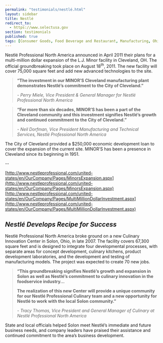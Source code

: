 ```yaml
---
permalink: "testimonials/nestlé.html"
layout: sidebar
title: Nestlé
redirect_to:
  - https://www.selectusa.gov
section: testimonials
published: true
tags: [Consumer Goods, Food Beverage and Restaurant, Manufacturing, Ohio]
---
```

 
Nestlé Professional North America announced in April 2011 their plans for a multi-million dollar expansion of the L.J. Minor facility in Cleveland, OH. The official groundbreaking took place on August 18<SUP>th</sup>, 2011. The new facility will cover 75,000 square feet and add new advanced technologies to the site. 

>**“The investment in our MINOR’S Cleveland manufacturing plant demonstrates Nestlé’s commitment to the City of Cleveland.”**
>
>_- Perry Miele, Vice President &amp; General Manager for Nestlé Professional North America_

>**“For more than six decades, MINOR’S has been a part of the Cleveland community and this investment signifies Nestlé’s growth and continued commitment to the City of Cleveland.”**
>
>_- Neil Dorfman, Vice President Manufacturing and Technical Services, Nestlé Professional North America_

The City of Cleveland provided a $250,000 economic development loan to cover the expansion of the current site. MINOR’S has been a presence in Cleveland since its beginning in 1951. 

--

[http://www.nestleprofessional.com/united-states/en/OurCompany/Pages/MinorsExpansion.aspx](http://www.nestleprofessional.com/united-states/en/OurCompany/Pages/MinorsExpansion.aspx)
[http://www.nestleprofessional.com/united-states/en/OurCompany/Pages/MultiMillionDollarInvestment.aspx](http://www.nestleprofessional.com/united-states/en/OurCompany/Pages/MultiMillionDollarInvestment.aspx)


## _Nestlé Develops Recipe for Success_

Nestlé Professional North America broke ground on a new Culinary Innovation Center in Solon, Ohio, in late 2007. The facility covers 67,300 square feet and is designed to integrate four developmental processes, with separate areas for concept development, culinary kitchens, product development laboratories, and the development and testing of manufacturing models. The project was expected to create 70 new jobs. 

>**“This groundbreaking signifies Nestlé’s growth and expansion in Solon as well as Nestlé’s commitment to culinary innovation in the foodservice industry...**
>
>**The realization of this new Center will provide a unique community for our Nestlé Professional Culinary team and a new opportunity for Nestlé to work with the local Solon community.”**
>
>_- Tracy Thomas, Vice President and General Manager of Culinary at Nestlé Professional North America_

State and local officials helped Solon meet Nestlé’s immediate and future business needs, and company leaders have praised their assistance and continued commitment to the area’s business development.&nbsp; 
 
